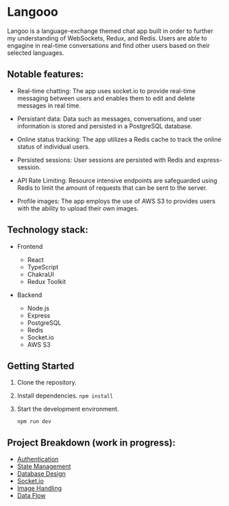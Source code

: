 # Langooo

Langoo is a language-exchange themed chat app built in order to further my understanding of WebSockets, Redux, and Redis. Users are able to engagine in real-time conversations and find other users based on their selected languages.

## Notable features:

- Real-time chatting: The app uses socket.io to provide real-time messaging between users and enables them to edit and delete messages in real time.

- Persistant data: Data such as messages, conversations, and user information is stored and persisted in a PostgreSQL database.

- Online status tracking: The app utilizes a Redis cache to track the online status of individual users.

- Persisted sessions: User sessions are persisted with Redis and express-session.

- API Rate Limiting: Resource intensive endpoints are safeguarded using Redis to limit the amount of requests that can be sent to the server.

- Profile images: The app employs the use of AWS S3 to provides users with the ability to upload their own images.

## Technology stack:

- Frontend

  - React
  - TypeScript
  - ChakraUI
  - Redux Toolkit

- Backend

  - Node.js
  - Express
  - PostgreSQL
  - Redis
  - Socket.io
  - AWS S3

## Getting Started

1. Clone the repository.
2. Install dependencies.
   `npm install`

3. Start the development environment.

   `npm run dev`

## Project Breakdown (work in progress):

- [Authentication](project_breakdown/authentication.md)
- [State Management](project_breakdown/state-management.md)
- [Database Design](project_breakdown/database-design.md)
- [Socket.io](project_breakdown/socket.io.md)
- [Image Handling](project_breakdown/image-handling.md)
- [Data Flow](project_breakdown/data-flow.md)
